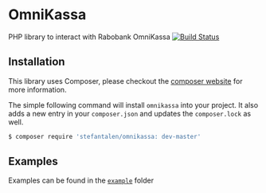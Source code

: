 OmniKassa
=========

PHP library to interact with Rabobank OmniKassa
[![Build Status](https://secure.travis-ci.org/stefantalen/OmniKassa.svg)](http://travis-ci.org/stefantalen/OmniKassa)

## Installation

This library uses Composer, please checkout the [composer website](http://getcomposer.org) for more information.

The simple following command will install `omnikassa` into your project. It also adds a new
entry in your `composer.json` and updates the `composer.lock` as well.

```bash
$ composer require 'stefantalen/omnikassa: dev-master'
```

## Examples

Examples can be found in the [`example`][0] folder

[0]: example